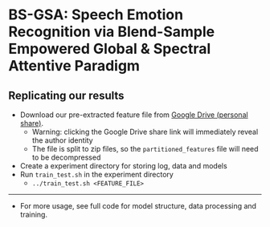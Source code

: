 # BS-GSA: Speech Emotion Recognition via Blend-Sample Empowered Global & Spectral Attentive Paradigm

## Replicating our results

- Download our pre-extracted feature file from [Google Drive (personal share)](https://drive.google.com/drive/folders/1amRgZDek-lVvJTHmzGTYwyHsOEkFUFcY?usp=sharing).
  - Warning: clicking the Google Drive share link will immediately reveal the author identity
  - The file is split to zip files, so the `partitioned_features` file will need to be decompressed
- Create a experiment directory for storing log, data and models
- Run `train_test.sh` in the experiment directory
  - `../train_test.sh <FEATURE_FILE>`

---

- For more usage, see full code for model structure, data processing and training.
